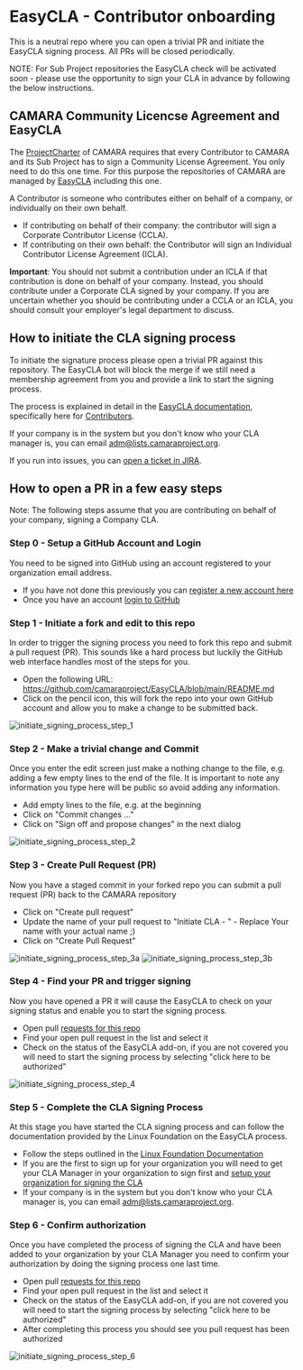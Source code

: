 

# EasyCLA - Contributor onboarding

This is a neutral repo where you can open a trivial PR and initiate the EasyCLA signing process. All PRs will be closed periodically.

NOTE: For Sub Project repositories the EasyCLA check will be activated soon - please use the opportunity to sign your CLA in advance by following the below instructions.

## CAMARA Community Licencse Agreement and EasyCLA

The [ProjectCharter](https://github.com/camaraproject/Governance/blob/main/ProjectCharter.md) of CAMARA requires that every Contributor to CAMARA and its Sub Project has to sign a Community License Agreement. You only need to do this one time. For this purpose the repositories of CAMARA are managed by [EasyCLA](https://docs.linuxfoundation.org/lfx/easycla/v2-current/getting-started) including this one.

A Contributor is someone who contributes either on behalf of a company, or individually on their own behalf.
* If contributing on behalf of their company: the contributor will sign a Corporate Contributor License (CCLA).
* If contributing on their own behalf: the Contributor will ​sign an Individual Contributor License Agreement (ICLA).

**Important**: You should not submit a contribution under an ICLA if that contribution is done on behalf of your company. Instead, you should contribute under a Corporate CLA signed by your company. If you are uncertain whether you should be contributing under a CCLA or an ICLA, you should consult your employer's legal department to discuss.

## How to initiate the CLA signing process

To initiate the signature process please open a trivial PR against this repository. The EasyCLA bot will block the merge if we still need a membership agreement from you and provide a link to start the signing process.

The process is explained in detail in the [EasyCLA documentation](https://docs.linuxfoundation.org/lfx/easycla/v2-current/getting-started), specifically here for [Contributors](https://docs.linuxfoundation.org/lfx/easycla/v2-current/contributors).

If your company is in the system but you don't know who your CLA manager is, you can email adm@lists.camaraproject.org.

If you run into issues, you can [open a ticket in JIRA](https://jira.linuxfoundation.org/plugins/servlet/theme/portal/4/create/143).

## How to open a PR in a few easy steps

Note: The following steps assume that you are contributing on behalf of your company, signing a Company CLA.

### Step 0 - Setup a GitHub Account and Login

You need to be signed into GitHub using an account registered to your organization email address.

* If you have not done this previously you can [register a new account here](https://github.com/signup)
* Once you have an account [login to GitHub](https://github.com/login)

### Step 1 - Initiate a fork and edit to this repo

In order to trigger the signing process you need to fork this repo and submit a pull request (PR). This sounds like a hard process but luckily the GitHub web interface handles most of the steps for you.

* Open the following URL: https://github.com/camaraproject/EasyCLA/blob/main/README.md
* Click on the pencil icon, this will fork the repo into your own GitHub account and allow you to make a change to be submitted back.

![initiate_signing_process_step_1](images/initiate_signing_process_step_1.png)

### Step 2 - Make a trivial change and Commit

Once you enter the edit screen just make a nothing change to the file, e.g. adding a few empty lines to the end of the file. It is important to note any information you type here will be public so avoid adding any information.

* Add empty lines to the file, e.g. at the beginning
* Click on "Commit changes ..."
* Click on "Sign off and propose changes" in the next dialog

![initiate_signing_process_step_2](images/initiate_signing_process_step_2.png)

### Step 3 - Create Pull Request (PR)

Now you have a staged commit in your forked repo you can submit a pull request (PR) back to the CAMARA repository

* Click on "Create pull request"
* Update the name of your pull request to "Initiate CLA - " - Replace Your name with your actual name ;)
* Click on "Create Pull Request"

![initiate_signing_process_step_3a](images/initiate_signing_process_step_3a.png)
![initiate_signing_process_step_3b](images/initiate_signing_process_step_3b.png)

### Step 4 - Find your PR and trigger signing

Now you have opened a PR it will cause the EasyCLA to check on your signing status and enable you to start the signing process.

* Open pull [requests for this repo](https://github.com/hdamker/EasyCLA/pulls)
* Find your open pull request in the list and select it
* Check on the status of the EasyCLA add-on, if you are not covered you will need to start the signing process by selecting "click here to be authorized"

![initiate_signing_process_step_4](images/initiate_signing_process_step_4.png)

### Step 5 - Complete the CLA Signing Process

At this stage you have started the CLA signing process and can follow the documentation provided by the Linux Foundation on the EasyCLA process.

* Follow the steps outlined in the [Linux Foundation Documentation](https://docs.linuxfoundation.org/lfx/easycla/v2-current/contributors/corporate-contributor#github)
* If you are the first to sign up for your organization you will need to get your CLA Manager in your organization to sign first and [setup your organization for signing the CLA](https://docs.linuxfoundation.org/lfx/easycla/v2-current/contributors/corporate-contributor#if-company-has-not-signed)
* If your company is in the system but you don't know who your CLA manager is, you can email adm@lists.camaraproject.org.

### Step 6 - Confirm authorization

Once you have completed the process of signing the CLA and have been added to your organization by your CLA Manager you need to confirm your authorization by doing the signing process one last time.

* Open pull [requests for this repo](https://github.com/hdamker/EasyCLA/pulls)
* Find your open pull request in the list and select it
* Check on the status of the EasyCLA add-on, if you are not covered you will need to start the signing process by selecting "click here to be authorized"
* After completing this process you should see you pull request has been authorized

![initiate_signing_process_step_6](images/initiate_signing_process_step_6.png)




